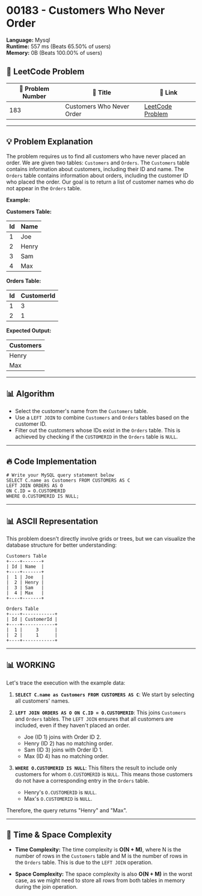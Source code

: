 # 00183 - Customers Who Never Order
    
**Language:** Mysql  
**Runtime:** 557 ms (Beats 65.50% of users)  
**Memory:** 0B (Beats 100.00% of users)  

## 📝 **LeetCode Problem**

| 🔢 Problem Number | 📌 Title                         | 🔗 Link                                                                 |
|------------------|---------------------------------|-------------------------------------------------------------------------|
| 183              | Customers Who Never Order         | [LeetCode Problem](https://leetcode.com/problems/customers-who-never-order/) |

---

## 💡 **Problem Explanation**

The problem requires us to find all customers who have never placed an order. We are given two tables: `Customers` and `Orders`. The `Customers` table contains information about customers, including their ID and name. The `Orders` table contains information about orders, including the customer ID who placed the order.  Our goal is to return a list of customer names who do not appear in the `Orders` table.

**Example:**

**Customers Table:**

| Id | Name   |
|----|--------|
| 1  | Joe    |
| 2  | Henry  |
| 3  | Sam    |
| 4  | Max    |

**Orders Table:**

| Id | CustomerId |
|----|------------|
| 1  | 3          |
| 2  | 1          |

**Expected Output:**

| Customers |
|-----------|
| Henry     |
| Max       |

---

## 📊 **Algorithm**

*   Select the customer's name from the `Customers` table.
*   Use a `LEFT JOIN` to combine `Customers` and `Orders` tables based on the customer ID.
*   Filter out the customers whose IDs exist in the `Orders` table. This is achieved by checking if the `CUSTOMERID` in the `Orders` table is `NULL`.

---

## 🔥 **Code Implementation**

```mysql
# Write your MySQL query statement below
SELECT C.name as Customers FROM CUSTOMERS AS C
LEFT JOIN ORDERS AS O
ON C.ID = O.CUSTOMERID
WHERE O.CUSTOMERID IS NULL;
```

---

## 📊 **ASCII Representation**

This problem doesn't directly involve grids or trees, but we can visualize the database structure for better understanding:

```
Customers Table
+----+-------+
| Id | Name  |
+----+-------+
|  1 | Joe   |
|  2 | Henry |
|  3 | Sam   |
|  4 | Max   |
+----+-------+

Orders Table
+----+------------+
| Id | CustomerId |
+----+------------+
|  1 |     3      |
|  2 |     1      |
+----+------------+
```

---

## 📊 **WORKING**

Let's trace the execution with the example data:

1.  **`SELECT C.name as Customers FROM CUSTOMERS AS C`**:  We start by selecting all customers' names.

2.  **`LEFT JOIN ORDERS AS O ON C.ID = O.CUSTOMERID`**: This joins `Customers` and `Orders` tables.  The `LEFT JOIN` ensures that all customers are included, even if they haven't placed an order.

    *   Joe (ID 1) joins with Order ID 2.
    *   Henry (ID 2) has no matching order.
    *   Sam (ID 3) joins with Order ID 1.
    *   Max (ID 4) has no matching order.

3.  **`WHERE O.CUSTOMERID IS NULL`**: This filters the result to include only customers for whom `O.CUSTOMERID` is `NULL`. This means those customers do not have a corresponding entry in the `Orders` table.

    *   Henry's `O.CUSTOMERID` is `NULL`.
    *   Max's `O.CUSTOMERID` is `NULL`.

Therefore, the query returns "Henry" and "Max".

---

## 🚀 **Time & Space Complexity**

*   **Time Complexity:** The time complexity is **O(N + M)**, where N is the number of rows in the `Customers` table and M is the number of rows in the `Orders` table. This is due to the `LEFT JOIN` operation.

*   **Space Complexity:** The space complexity is also **O(N + M)** in the worst case, as we might need to store all rows from both tables in memory during the join operation.
    